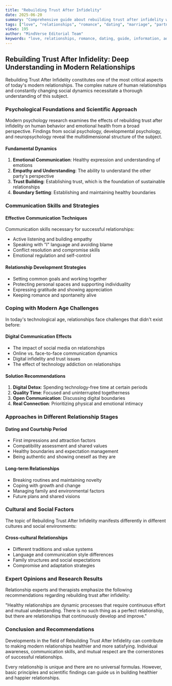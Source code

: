 ```yaml
---
title: "Rebuilding Trust After Infidelity"
date: 2025-06-20
summary: "Comprehensive guide about rebuilding trust after infidelity with expert insights and detailed information."
tags: ["love", "relationships", "romance", "dating", "marriage", "partnership"]
views: 195
author: "MindVerse Editorial Team"
keywords: "love, relationships, romance, dating, guide, information, advice"
---
```


## Rebuilding Trust After Infidelity: Deep Understanding in Modern Relationships

Rebuilding Trust After Infidelity constitutes one of the most critical aspects of today's modern relationships. The complex nature of human relationships and constantly changing social dynamics necessitate a thorough understanding of this subject.

### Psychological Foundations and Scientific Approach

Modern psychology research examines the effects of rebuilding trust after infidelity on human behavior and emotional health from a broad perspective. Findings from social psychology, developmental psychology, and neuropsychology reveal the multidimensional structure of the subject.

#### Fundamental Dynamics
1. **Emotional Communication**: Healthy expression and understanding of emotions
2. **Empathy and Understanding**: The ability to understand the other party's perspective
3. **Trust Building**: Establishing trust, which is the foundation of sustainable relationships
4. **Boundary Setting**: Establishing and maintaining healthy boundaries

### Communication Skills and Strategies

#### Effective Communication Techniques
Communication skills necessary for successful relationships:
- Active listening and building empathy
- Speaking with "I" language and avoiding blame
- Conflict resolution and compromise skills
- Emotional regulation and self-control

#### Relationship Development Strategies
- Setting common goals and working together
- Protecting personal spaces and supporting individuality
- Expressing gratitude and showing appreciation
- Keeping romance and spontaneity alive

### Coping with Modern Age Challenges

In today's technological age, relationships face challenges that didn't exist before:

#### Digital Communication Effects
- The impact of social media on relationships
- Online vs. face-to-face communication dynamics
- Digital infidelity and trust issues
- The effect of technology addiction on relationships

#### Solution Recommendations
1. **Digital Detox**: Spending technology-free time at certain periods
2. **Quality Time**: Focused and uninterrupted togetherness
3. **Open Communication**: Discussing digital boundaries
4. **Real Connection**: Prioritizing physical and emotional intimacy

### Approaches in Different Relationship Stages

#### Dating and Courtship Period
- First impressions and attraction factors
- Compatibility assessment and shared values
- Healthy boundaries and expectation management
- Being authentic and showing oneself as they are

#### Long-term Relationships
- Breaking routines and maintaining novelty
- Coping with growth and change
- Managing family and environmental factors
- Future plans and shared visions

### Cultural and Social Factors

The topic of Rebuilding Trust After Infidelity manifests differently in different cultures and social environments:

#### Cross-cultural Relationships
- Different traditions and value systems
- Language and communication style differences
- Family structures and social expectations
- Compromise and adaptation strategies

### Expert Opinions and Research Results

Relationship experts and therapists emphasize the following recommendations regarding rebuilding trust after infidelity:

"Healthy relationships are dynamic processes that require continuous effort and mutual understanding. There is no such thing as a perfect relationship, but there are relationships that continuously develop and improve."

### Conclusion and Recommendations

Developments in the field of Rebuilding Trust After Infidelity can contribute to making modern relationships healthier and more satisfying. Individual awareness, communication skills, and mutual respect are the cornerstones of successful relationships.

Every relationship is unique and there are no universal formulas. However, basic principles and scientific findings can guide us in building healthier and happier relationships.
